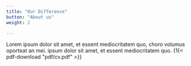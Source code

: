 ```yaml
---
title: "Our Difference"
button: "About us"
weight: 2

---
```


Lorem ipsum dolor sit amet, et essent mediocritatem quo, choro volumus oporteat an mei. ipsum dolor sit amet, et essent mediocritatem quo.
{1{< pdf-download "pdf/cv.pdf" >}}